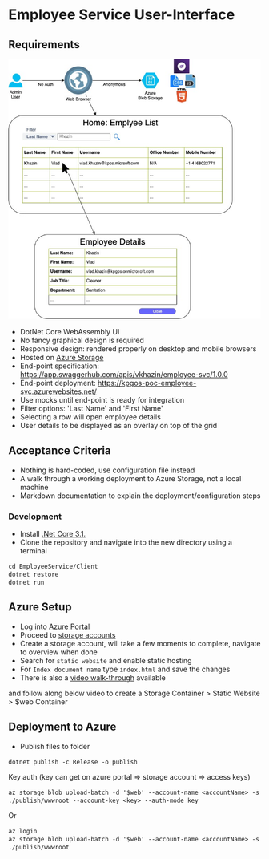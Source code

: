 # Employee Service User-Interface

## Requirements

![](./assets/ui.jpg)

* DotNet Core WebAssembly UI
* No fancy graphical design is required
* Responsive design: rendered properly on desktop and mobile browsers
* Hosted on [Azure Storage](https://docs.microsoft.com/en-us/azure/storage/blobs/storage-blob-static-website)
* End-point specification: https://app.swaggerhub.com/apis/vkhazin/employee-svc/1.0.0
* End-point deployment: https://kpgos-poc-employee-svc.azurewebsites.net/
* Use mocks until end-point is ready for integration
* Filter options: 'Last Name' and 'First Name'
* Selecting a row will open employee details
* User details to be displayed as an overlay on top of the grid

## Acceptance Criteria

* Nothing is hard-coded, use configuration file instead
* A walk through a working deployment to Azure Storage, not a local machine
* Markdown documentation to explain the deployment/configuration steps

### Development 
* Install [.Net Core 3.1.](https://dotnet.microsoft.com/download)
* Clone the repository and navigate into the new directory using a terminal
 ```
cd EmployeeService/Client
 dotnet restore
 dotnet run
```

## Azure Setup

* Log into [Azure Portal](https://portal.azure.com) 
* Proceed to [storage accounts](https://portal.azure.com/#blade/HubsExtension/BrowseResource/resourceType/Microsoft.Storage%2FStorageAccounts)
* Create a storage account, will take a few moments to complete, navigate to overview when done
* Search for `static website` and enable static hosting
* For `Index document name` type `index.html` and save the changes
* There is also a [video walk-through](https://www.youtube.com/watch?feature=player_embedded&v=SnZ759xn9oM) available

and follow along below video to create a Storage Container > Static Website > $web Container

## Deployment to Azure

* Publish files to folder

```
dotnet publish -c Release -o publish
```
Key auth (key can get on azure portal => storage account => access keys)
```
az storage blob upload-batch -d '$web' --account-name <accountName> -s ./publish/wwwroot --account-key <key> --auth-mode key
```
Or 
```
az login
az storage blob upload-batch -d '$web' --account-name <accountName> -s ./publish/wwwroot
```
